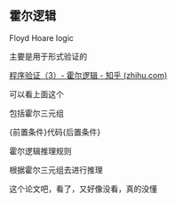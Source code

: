 ## 霍尔逻辑

Floyd Hoare logic

主要是用于形式验证的

[程序验证（3）- 霍尔逻辑 - 知乎 (zhihu.com)](https://zhuanlan.zhihu.com/p/305203034)

可以看上面这个

包括霍尔三元组

{前置条件}代码{后置条件}



霍尔逻辑推理规则

根据霍尔三元组去进行推理



这个论文吧，看了，又好像没看，真的没懂


